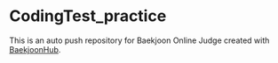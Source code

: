 # CodingTest_practice
This is an auto push repository for Baekjoon Online Judge created with [BaekjoonHub](https://github.com/BaekjoonHub/BaekjoonHub).
